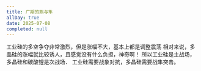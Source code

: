 ```yaml
---
title: 广期的熊与隼
allDay: true
date: 2025-07-08
completed: null
---
```


工业硅的多空争夺非常激烈，但是涨幅不大，基本上都是调整震荡
相对来说，多晶硅的涨幅就比较诱人，且感觉没有什么负担，神奇啊！
所以工业硅是主战场，多晶硅和碳酸锂是次战场．
工业硅需要战象对抗，多晶硅需要战隼突击。